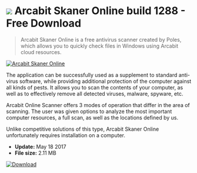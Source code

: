 # ![](https://cdn.softexe.net/static/icon/win.gif) Arcabit Skaner Online build 1288 - Free Download

> Arcabit Skaner Online is a free antivirus scanner created by Poles, which allows you to quickly check files in Windows using Arcabit cloud resources.

[![Arcabit Skaner Online](https://gallery.dpcdn.pl/imgc/Tools/75811/g_-_420x350_1.5_-_x20170518151936_0.jpg)](https://softexe.net/win/security-privacy/scanners/arcabit-skaner-online:ppRca.html)

The application can be successfully used as a supplement to standard anti-virus software, while providing additional protection of the computer against all kinds of pests. It allows you to scan the contents of your computer, as well as to effectively remove all detected viruses, malware, spyware, etc.
 
 Arcabit Online Scanner offers 3 modes of operation that differ in the area of ​​scanning. The user was given options to analyze the most important computer resources, a full scan, as well as the locations defined by us. 
 
 Unlike competitive solutions of this type, Arcabit Skaner Online unfortunately requires installation on a computer.


- **Update:** May 18 2017
- **File size:** 2.11 MB

[![Download](https://cdn.softexe.net/static/img/download.png)](https://softexe.net/win/security-privacy/scanners/arcabit-skaner-online:ppRca.html)

